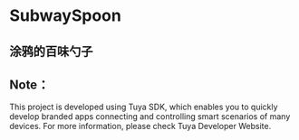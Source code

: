 # SubwaySpoon
## 涂鸦的百味勺子

## Note：
This project is developed using Tuya SDK, which enables you to quickly develop branded apps connecting and controlling smart scenarios of many devices. 
For more information, please check Tuya Developer Website. 